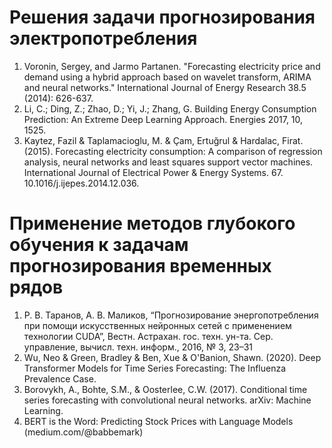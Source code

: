 # Решения задачи прогнозирования электропотребления
1. Voronin, Sergey, and Jarmo Partanen. "Forecasting electricity price and demand using a hybrid approach based on wavelet transform, ARIMA and neural networks." International Journal of Energy Research 38.5 (2014): 626-637.
2. Li, C.; Ding, Z.; Zhao, D.; Yi, J.; Zhang, G. Building Energy Consumption Prediction: An Extreme Deep Learning Approach. Energies 2017, 10, 1525.
3. Kaytez, Fazil & Taplamacioglu, M. & Çam, Ertuğrul & Hardalac, Firat. (2015). Forecasting electricity consumption: A comparison of regression analysis, neural networks and least squares support vector machines. International Journal of Electrical Power & Energy Systems. 67. 10.1016/j.ijepes.2014.12.036. 

# Применение методов глубокого обучения к задачам прогнозирования временных рядов

1. Р. В. Таранов, А. В. Маликов, “Прогнозирование энергопотребления при помощи искусственных нейронных сетей с применением технологии CUDA”, Вестн. Астрахан. гос. техн. ун-та. Сер. управление, вычисл. техн. информ., 2016, № 3, 23–31 
2. Wu, Neo & Green, Bradley & Ben, Xue & O'Banion, Shawn. (2020). Deep Transformer Models for Time Series Forecasting: The Influenza Prevalence Case. 
3. Borovykh, A., Bohte, S.M., & Oosterlee, C.W. (2017). Conditional time series forecasting with convolutional neural networks. arXiv: Machine Learning.
4. BERT is the Word: Predicting Stock Prices with Language Models (medium.com/@babbemark)
